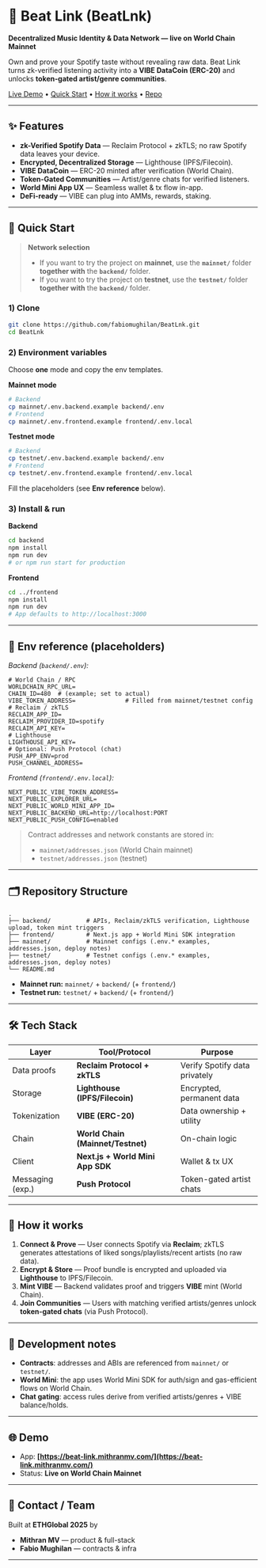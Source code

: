 # 🎵 Beat Link (BeatLnk)
**Decentralized Music Identity & Data Network — live on World Chain Mainnet**

Own and prove your Spotify taste without revealing raw data. Beat Link turns zk-verified listening activity into a **VIBE DataCoin (ERC-20)** and unlocks **token-gated artist/genre communities**.

<p align="left">
  <a href="https://beat-link.mithranmv.com/">Live Demo</a> •
  <a href="#quick-start">Quick Start</a> •
  <a href="#how-it-works">How it works</a> •
  <a href="#repository-structure">Repo</a>
</p>

---

## ✨ Features

- **zk-Verified Spotify Data** — Reclaim Protocol + zkTLS; no raw Spotify data leaves your device.  
- **Encrypted, Decentralized Storage** — Lighthouse (IPFS/Filecoin).  
- **VIBE DataCoin** — ERC-20 minted after verification (World Chain).  
- **Token-Gated Communities** — Artist/genre chats for verified listeners.  
- **World Mini App UX** — Seamless wallet & tx flow in-app.  
- **DeFi-ready** — VIBE can plug into AMMs, rewards, staking.

---

## 🚀 Quick Start

> **Network selection**
>
> - If you want to try the project on **mainnet**, use the **`mainnet/`** folder **together with** the **`backend/`** folder.  
> - If you want to try the project on **testnet**, use the **`testnet/`** folder **together with** the **`backend/`** folder.

### 1) Clone
```bash
git clone https://github.com/fabiomughilan/BeatLnk.git
cd BeatLnk
````

### 2) Environment variables

Choose **one** mode and copy the env templates.

**Mainnet mode**

```bash
# Backend
cp mainnet/.env.backend.example backend/.env
# Frontend
cp mainnet/.env.frontend.example frontend/.env.local
```

**Testnet mode**

```bash
# Backend
cp testnet/.env.backend.example backend/.env
# Frontend
cp testnet/.env.frontend.example frontend/.env.local
```

Fill the placeholders (see **Env reference** below).

### 3) Install & run

**Backend**

```bash
cd backend
npm install
npm run dev
# or npm run start for production
```

**Frontend**

```bash
cd ../frontend
npm install
npm run dev
# App defaults to http://localhost:3000
```

---

## 🔐 Env reference (placeholders)

*Backend (`backend/.env`):*

```
# World Chain / RPC
WORLDCHAIN_RPC_URL=
CHAIN_ID=480  # (example; set to actual)
VIBE_TOKEN_ADDRESS=              # Filled from mainnet/testnet config
# Reclaim / zkTLS
RECLAIM_APP_ID=
RECLAIM_PROVIDER_ID=spotify
RECLAIM_API_KEY=
# Lighthouse
LIGHTHOUSE_API_KEY=
# Optional: Push Protocol (chat)
PUSH_APP_ENV=prod
PUSH_CHANNEL_ADDRESS=
```

*Frontend (`frontend/.env.local`):*

```
NEXT_PUBLIC_VIBE_TOKEN_ADDRESS=
NEXT_PUBLIC_EXPLORER_URL=
NEXT_PUBLIC_WORLD_MINI_APP_ID=
NEXT_PUBLIC_BACKEND_URL=http://localhost:PORT
NEXT_PUBLIC_PUSH_CONFIG=enabled
```

> Contract addresses and network constants are stored in:
>
> * `mainnet/addresses.json` (World Chain mainnet)
> * `testnet/addresses.json` (testnet)

---

## 🗂 Repository Structure

```
.
├── backend/          # APIs, Reclaim/zkTLS verification, Lighthouse upload, token mint triggers
├── frontend/         # Next.js app + World Mini SDK integration
├── mainnet/          # Mainnet configs (.env.* examples, addresses.json, deploy notes)
├── testnet/          # Testnet configs (.env.* examples, addresses.json, deploy notes)
└── README.md
```

* **Mainnet run:** `mainnet/` + `backend/` (+ `frontend/`)
* **Testnet run:** `testnet/` + `backend/` (+ `frontend/`)

---

## 🛠 Tech Stack

| Layer            | Tool/Protocol                     | Purpose                       |
| ---------------- | --------------------------------- | ----------------------------- |
| Data proofs      | **Reclaim Protocol + zkTLS**      | Verify Spotify data privately |
| Storage          | **Lighthouse (IPFS/Filecoin)**    | Encrypted, permanent data     |
| Tokenization     | **VIBE (ERC-20)**                 | Data ownership + utility      |
| Chain            | **World Chain (Mainnet/Testnet)** | On-chain logic                |
| Client           | **Next.js + World Mini App SDK**  | Wallet & tx UX                |
| Messaging (exp.) | **Push Protocol**                 | Token-gated artist chats      |

---

## 🧠 How it works

1. **Connect & Prove** — User connects Spotify via **Reclaim**; zkTLS generates attestations of liked songs/playlists/recent artists (no raw data).
2. **Encrypt & Store** — Proof bundle is encrypted and uploaded via **Lighthouse** to IPFS/Filecoin.
3. **Mint VIBE** — Backend validates proof and triggers **VIBE** mint (World Chain).
4. **Join Communities** — Users with matching verified artists/genres unlock **token-gated chats** (via Push Protocol).

---

## 🧪 Development notes

* **Contracts**: addresses and ABIs are referenced from `mainnet/` or `testnet/`.
* **World Mini**: the app uses World Mini SDK for auth/sign and gas-efficient flows on World Chain.
* **Chat gating**: access rules derive from verified artists/genres + VIBE balance/holds.

---

## 🌐 Demo

* App: **[https://beat-link.mithranmv.com/](https://beat-link.mithranmv.com/)**
* Status: **Live on World Chain Mainnet**


---

## 📨 Contact / Team

Built at **ETHGlobal 2025** by

* **Mithran MV** — product & full-stack
* **Fabio Mughilan** — contracts & infra

---
